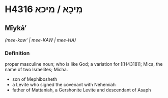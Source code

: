 # H4316 מִיכָא / מיכא

## Mîykâʼ

_(mee-kaw' | mee-KAW | mee-HA)_

### Definition

proper masculine noun; who is like God; a variation for [[H4318]]; Mica, the name of two Israelites; Micha.

- son of Mephibosheth
- a Levite who signed the covenant with Nehemiah
- father of Mattaniah, a Gershonite Levite and descendant of Asaph
